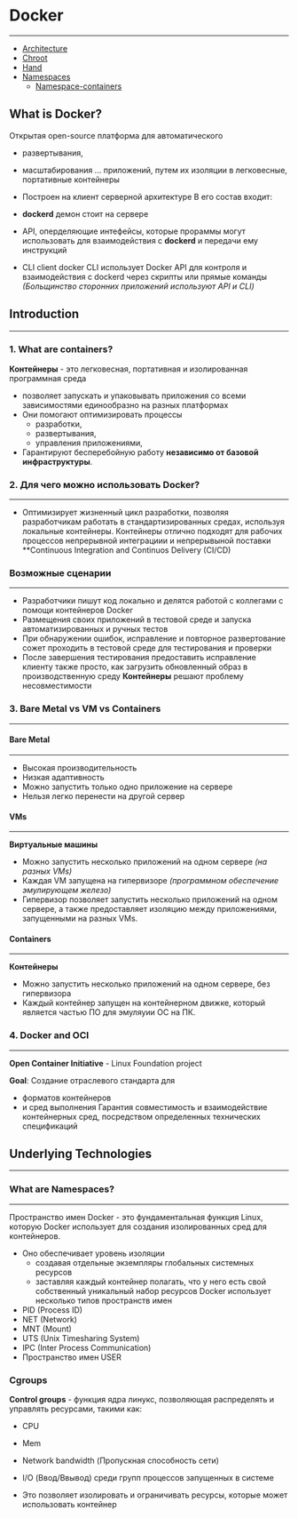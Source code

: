 # Docker
---
- [Architecture](architecture)
- [Chroot](chroot)
- [Hand](hand)
- [Namespaces](namespace.md)
  - [Namespace-containers](namespace-container.md)

## What is Docker?
Открытая open-source платформа для автоматического 
- развертывания,
- масштабирования
... приложений, путем их изоляции в легковесные, портативные контейнеры

- Построен на клиент серверной архитектуре
В его состав входит:
- **dockerd**  демон стоит на сервере
- API, оперделяющие интефейсы, которые прораммы могут использовать для взаимодействия с **dockerd** и передачи ему инструкций
- CLI client docker
  CLI использует Docker API для контроля и взаимодействия c dockerd через скрипты  или прямые команды
  *(Больщинство сторонних приложений используют API и CLI)*


## Introduction
---
### 1. What are containers?
**Контейнеры** - это легковесная, портативная и изолированная программная среда  
- позволяет запускать и упаковывать приложения со всеми зависимостями единообразно на разных платформах 
- Они помогают оптимизировать процессы 
  - разработки, 
  - развертывания,
  - управления приложениями, 
- Гарантируют бесперебойную работу **независимо от базовой инфраструктуры**.

### 2. Для чего можно использовать Docker?
---
- Оптимизирует жизненный цикл разработки, позволяя разработчикам работать в стандартизированных средах, используя локальные контейнеры.
Контейнеры отлично подходят для рабочих процессов непрерывной интеграциии и непрерывыной поставки **Continuous Integration and Continuos Delivery (CI/CD)

### Возможные сценарии
---
- Разработчики пишут код локально и делятся работой с коллегами с помощи контейнеров Docker
- Размещения своих приложений в тестовой среде и запуска автоматизированных и ручных тестов
- При обнаружении ошибок, исправление и повторное развертование сожет проходить в тестовой среде для тестирования и проверки
- После завершения тестирования предоставить исправление клиенту также просто, как загрузить обновленный образ в производственную среду
**Контейнеры** решают проблему несовместимости

### 3. Bare Metal vs VM vs Containers
---
#### Bare Metal
---
- Высокая производительность
- Низкая адаптивность
- Можно запустить только одно приложение на сервере
- Нельзя легко перенести на другой сервер

#### VMs
---
**Виртуальные машины** 
- Можно запустить несколько приложений на одном сервере *(на разных VMs)*
- Каждая VM запущена на гипервизоре *(программном обеспечение эмулирующем железо)*
- Гипервизор позволяет запустить несколько приложений на одном сервере, а также предоставляет изоляцию между приложениями, запущенными на разных VMs.

#### Containers
---
**Контейнеры** 
- Можно запустить несколько приложений на одном сервере, без гипервизора
- Каждый контейнер запущен на контейнерном движке, который является частью ПО для эмуляуии ОС на ПК.

### 4. Docker and OCI
---
**Open Container Initiative** - Linux Foundation project

**Goal**: 
Создание отраслевого стандарта для
  - форматов контейнеров
  - и сред выполнения
Гарантия совместимость и взаимодействие  контейнерных сред, посредством определенных технических спецификаций

## Underlying Technologies
---
### What are Namespaces?
---
Пространство имен Docker - это фундаментальная функция Linux, которую Docker использует для создания изолированных сред для контейнеров.
- Оно обеспечивает уровень изоляции 
  - создавая отдельные экземпляры глобальных системных ресурсов 
  - заставляя каждый контейнер полагать, что у него есть свой собственный уникальный набор ресурсов
Docker использует несколько типов пространств имен
- PID (Process ID)
- NET (Network)
- MNT (Mount)
- UTS (Unix Timesharing System)
- IPC (Inter Process Communication)
- Пространство имен USER

### Cgroups
**Control groups** - функция ядра линукс, позволяющая распределять и управлять ресурсами, такими как:
- CPU
- Mem
- Network bandwidth (Пропускная способность сети) 
- I/O (Ввод/Ввывод)
среди групп процессов запущенных в системе

- Это позволяет изолировать и ограничивать ресурсы, которые может использовать контейнер

